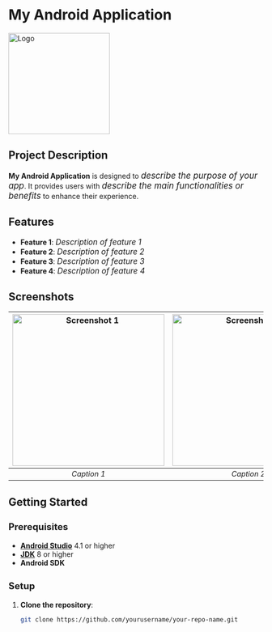 # My Android Application

<img src="path_to_logo" alt="Logo" style="width:200px;"/>

## <h2 style="font-size: 1.5em;">Project Description</h2>
**My Android Application** is designed to <span style="font-size:1.2em;">*describe the purpose of your app*</span>. It provides users with <span style="font-size:1.2em;">*describe the main functionalities or benefits*</span> to enhance their experience.

## <h2 style="font-size: 1.5em;">Features</h2>
- **Feature 1**: <span style="font-size:1.1em;">_Description of feature 1_</span>
- **Feature 2**: <span style="font-size:1.1em;">_Description of feature 2_</span>
- **Feature 3**: <span style="font-size:1.1em;">_Description of feature 3_</span>
- **Feature 4**: <span style="font-size:1.1em;">_Description of feature 4_</span>

## <h2 style="font-size: 1.5em;">Screenshots</h2>
| <img src="path_to_screenshot1" alt="Screenshot 1" style="width:300px;"/> | <img src="path_to_screenshot2" alt="Screenshot 2" style="width:300px;"/> | <img src="path_to_screenshot3" alt="Screenshot 3" style="width:300px;"/> |
|:------------------------------------:|:------------------------------------:|:------------------------------------:|
| <span style="font-size:0.9em;">_Caption 1_</span>                          | <span style="font-size:0.9em;">_Caption 2_</span>                          | <span style="font-size:0.9em;">_Caption 3_</span>                          |

## <h2 style="font-size: 1.5em;">Getting Started</h2>

### <h3 style="font-size: 1.3em;">Prerequisites</h3>
- [**Android Studio**](https://developer.android.com/studio) 4.1 or higher
- [**JDK**](https://www.oracle.com/java/technologies/javase-jdk11-downloads.html) 8 or higher
- **Android SDK**

### <h3 style="font-size: 1.3em;">Setup</h3>
1. **Clone the repository**:
   ```sh
   git clone https://github.com/yourusername/your-repo-name.git
